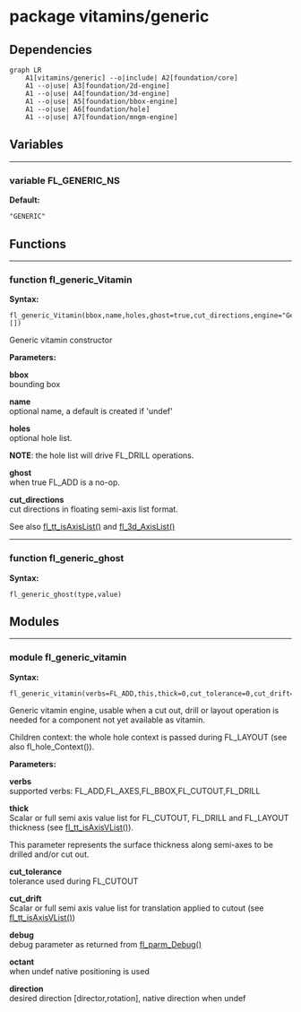 # package vitamins/generic

## Dependencies

```mermaid
graph LR
    A1[vitamins/generic] --o|include| A2[foundation/core]
    A1 --o|use| A3[foundation/2d-engine]
    A1 --o|use| A4[foundation/3d-engine]
    A1 --o|use| A5[foundation/bbox-engine]
    A1 --o|use| A6[foundation/hole]
    A1 --o|use| A7[foundation/mngm-engine]
```

## Variables

---

### variable FL_GENERIC_NS

__Default:__

    "GENERIC"

## Functions

---

### function fl_generic_Vitamin

__Syntax:__

```text
fl_generic_Vitamin(bbox,name,holes,ghost=true,cut_directions,engine="Generic",specs=[])
```

Generic vitamin constructor


__Parameters:__

__bbox__  
bounding box

__name__  
optional name, a default is created if 'undef'

__holes__  
optional hole list.

**NOTE**: the hole list will drive FL_DRILL operations.


__ghost__  
when true FL_ADD is a no-op.

__cut_directions__  
cut directions in floating semi-axis list format.

See also [fl_tt_isAxisList()](../foundation/type_trait.md#function-fl_tt_isaxislist) and [fl_3d_AxisList()](../foundation/3d-engine.md#function-fl_3d_axislist)



---

### function fl_generic_ghost

__Syntax:__

```text
fl_generic_ghost(type,value)
```

## Modules

---

### module fl_generic_vitamin

__Syntax:__

    fl_generic_vitamin(verbs=FL_ADD,this,thick=0,cut_tolerance=0,cut_drift=0,debug,octant,direction)

Generic vitamin engine, usable when a cut out, drill or layout operation is
needed for a component not yet available as vitamin.

Children context: the whole hole context is passed during FL_LAYOUT (see also
fl_hole_Context()).


__Parameters:__

__verbs__  
supported verbs: FL_ADD,FL_AXES,FL_BBOX,FL_CUTOUT,FL_DRILL

__thick__  
Scalar or full semi axis value list for FL_CUTOUT, FL_DRILL and FL_LAYOUT
thickness (see [fl_tt_isAxisVList()](../foundation/type_trait.md#function-fl_tt_isaxisvlist)).

This parameter represents the surface thickness along semi-axes to be
drilled and/or cut out.


__cut_tolerance__  
tolerance used during FL_CUTOUT

__cut_drift__  
Scalar or full semi axis value list for translation applied to cutout
(see  [fl_tt_isAxisVList()](../foundation/type_trait.md#function-fl_tt_isaxisvlist))


__debug__  
debug parameter as returned from [fl_parm_Debug()](../foundation/core.md#function-fl_parm_debug)

__octant__  
when undef native positioning is used

__direction__  
desired direction [director,rotation], native direction when undef


